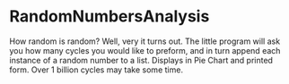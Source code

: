 # RandomNumbersAnalysis

How random is random? Well, very it turns out.
The little program will ask you how many cycles you would like to preform, and in turn append each instance of a random number to a list. Displays in Pie Chart and printed form.
Over 1 billion cycles may take some time.
